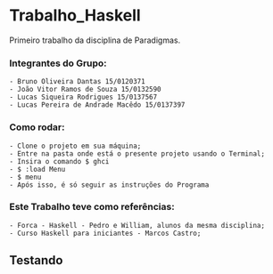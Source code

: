 # Trabalho_Haskell
Primeiro trabalho da disciplina de Paradigmas.

### Integrantes do Grupo:
	- Bruno Oliveira Dantas 15/0120371
	- João Vitor Ramos de Souza 15/0132590
	- Lucas Siqueira Rodrigues 15/0137567
	- Lucas Pereira de Andrade Macêdo 15/0137397

### Como rodar:
	- Clone o projeto em sua máquina;
	- Entre na pasta onde está o presente projeto usando o Terminal;
	- Insira o comando $ ghci
	- $ :load Menu
	- $ menu
	- Após isso, é só seguir as instruções do Programa

### Este Trabalho teve como referências:
	- Forca - Haskell - Pedro e William, alunos da mesma disciplina;
	- Curso Haskell para iniciantes - Marcos Castro;

## Testando
